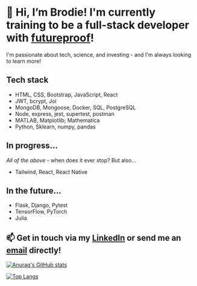 # 👋 Hi, I’m Brodie! I'm currently training to be a full-stack developer with [futureproof](getfutureproof.co.uk)!

I'm passionate about tech, science, and investing - and I'm always looking to learn more!

## Tech stack
- HTML, CSS, Bootstrap, JavaScript, React 
- JWT, bcrypt, Joi
- MongoDB, Mongoose, Docker, SQL, PostgreSQL
- Node, express, jest, supertest, postman
- MATLAB, Matplotlib; Mathematica
- Python, Sklearn, numpy, pandas

## In progress...

*All of the above* - when does it ever stop? 
But also...
- Tailwind, React, React Native


## In the future...
- Flask, Django, Pytest
- TensorFlow, PyTorch
- Julia

## 📫 Get in touch via my [LinkedIn](linkedin.com/in/brodie-mcguire) or send me an [email](mailto:brodiedmcguire@gmail.com) directly!


[![Anurag's GitHub stats](https://github-readme-stats.vercel.app/api?username=brodie-m&theme=dark)](https://github.com/anuraghazra/github-readme-stats)

[![Top Langs](https://github-readme-stats.vercel.app/api/top-langs/?username=brodie-m&theme=dark)](https://github.com/anuraghazra/github-readme-stats)


<!---
brodie-m/brodie-m is a ✨ special ✨ repository because its `README.md` (this file) appears on your GitHub profile.
You can click the Preview link to take a look at your changes.
--->
